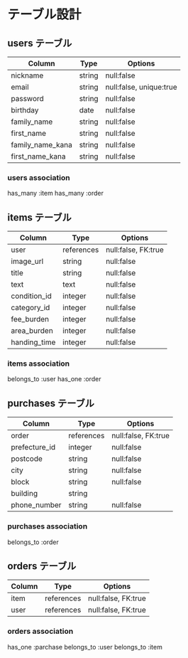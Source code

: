 # テーブル設計

## users テーブル

| Column           | Type   | Options                 |
| ---------------- | ------ | ----------------------- |
| nickname         | string | null:false              |
| email           | string | null:false, unique:true |
| password         | string | null:false              |
| birthday         | date   | null:false              |
| family_name      | string | null:false              |
| first_name       | string | null:false              |
| family_name_kana | string | null:false              |
| first_name_kana  | string | null:false              |

### users association
has_many :item
has_many :order


## items テーブル

| Column       | Type       | Options             |
| ------------ | ---------- | ------------------- |
| user         | references | null:false, FK:true |
| image_url    | string     | null:false          |
| title        | string     | null:false          |
| text         | text       | null:false          |
| condition_id | integer    | null:false          |
| category_id  | integer    | null:false          |
| fee_burden   | integer    | null:false          |
| area_burden  | integer    | null:false          |
| handing_time | integer    | null:false          |

### items association
belongs_to :user
has_one :order

## purchases テーブル

| Column        | Type       | Options             |
| ------------- | ---------- | ------------------- |
| order         | references | null:false, FK:true |
| prefecture_id | integer    | null:false          |
| postcode      | string     | null:false          |
| city          | string     | null:false          |
| block         | string     | null:false          |
| building      | string     |                     |
| phone_number  | string     | null:false          |

### purchases association
belongs_to :order


## orders テーブル
| Column   | Type       | Options             |
| -------- | ---------- | ------------------- |
| item    | references | null:false, FK:true |
| user     | references | null:false, FK:true |

### orders association
has_one :parchase
belongs_to :user
belongs_to :item